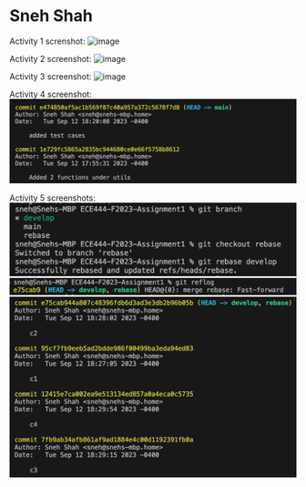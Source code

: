 # Sneh Shah

Activity 1 screnshot:
![image](https://github.com/snehshah09/ECE444-F2023-Assignment1/assets/52886440/6350b0ef-4451-4743-8e67-f4d5105541ee)

Activity 2 screenshot:
![image](https://github.com/snehshah09/ECE444-F2023-Assignment1/assets/52886440/5dc6bb94-3446-4112-9cb1-9b05d5b0f5fa)

Activity 3 screenshot:
![image](https://github.com/snehshah09/ECE444-F2023-Assignment1/assets/52886440/b315be7c-ba5c-4f75-bbc9-6c3f2efea877)

Activity 4 screenshot:
![Alt text](image.png)

Activity 5 screenshots:
![Alt text](image-1.png)
![Alt text](image-2.png)
![Alt text](image-3.png)